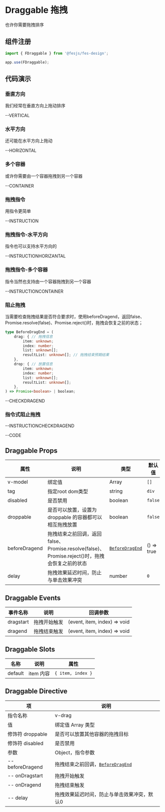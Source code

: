 # Draggable 拖拽

也许你需要拖拽排序

## 组件注册

```js
import { FDraggable } from '@fesjs/fes-design';

app.use(FDraggable);
```

## 代码演示

### 垂直方向

我们经常在垂直方向上拖动排序

--VERTICAL

### 水平方向

还可能在水平方向上拖动

--HORIZONTAL

### 多个容器

或许你需要由一个容器拖拽到另一个容器

--CONTAINER

### 拖拽指令

用指令更简单

--INSTRUCTION

### 拖拽指令-水平方向

指令也可以支持水平方向的

--INSTRUCTIONHORIZANTAL

### 拖拽指令-多个容器

指令当然也支持由一个容器拖拽到另一个容器

--INSTRUCTIONCONTAINER

### 阻止拖拽
当需要检查拖拽结果是否符合要求时，使用beforeDragend，返回false、Promise.resolve(false)、Promise.reject()时，拖拽会恢复之前的状态；
```ts
type BeforeDragEnd = (
    drag: { // 拖拽信息
        item: unknown;
        index: number;
        list: unknown[];
        resultList: unknown[]; // 拖拽结束预期结果
    },
    drop: { // 放置信息
        item: unknown;
        index: number;
        list: unknown[];
        resultList: unknown[];
    },
) => Promise<boolean> | boolean;
```
--CHECKDRAGEND

### 指令式阻止拖拽

--INSTRUCTIONCHECKDRAGEND

--CODE

## Draggable Props

| 属性      | 说明                                                    | 类型    | 默认值  |
| --------- | ------------------------------------------------------- | ------- | ------- |
| v-model   | 绑定值                                                  | Array   | `[]`    |
| tag | 指定root dom类型 | string | `div`
| disabled  | 是否禁用                                                | boolean | `false` |
| droppable | 是否可以放置，设置为 droppable 的容器都可以相互拖拽放置 | boolean | `false` |
| beforeDragend | 拖拽结束之前回调，返回false、Promise.resolve(false)、Promise.reject()时，拖拽会恢复之前的状态 | [`BeforeDragEnd`](#阻止拖拽) | () => true
| delay | 拖拽效果延迟时间，防止与单击效果冲突 | number | `0` |

## Draggable Events

| 事件名称   | 说明                                              | 回调参数             |
| ---------- | ------------------------------------------------- | -------------------- |
| dragstart | 拖拽开始触发                                       | (event, item, index) => void |
| dragend   | 拖拽结束触发                                      | (event, item, index) => void   |

## Draggable Slots

| 名称    | 说明      | 属性            |
| ------- | --------- | --------------- |
| default | item 内容 | `{ item, index }` |

## Draggable Directive

| 项   | 说明
| ------ | ----------------- 
| 指令名称 | v-drag |
| 值 | 绑定值 Array 类型 |
| 修饰符 droppable | 是否可以放置其他容器的拖拽目标 |
| 修饰符 disabled | 是否禁用        |
| 参数  | Object，指令参数         |
| -- beforeDragend | 拖拽结束之前回调，[`BeforeDragEnd`](#阻止拖拽) |
| -- onDragstart | 拖拽开始触发 |
| -- onDragend |  拖拽结束触发 |
| -- delay | 拖拽效果延迟时间，防止与单击效果冲突，默认0|


